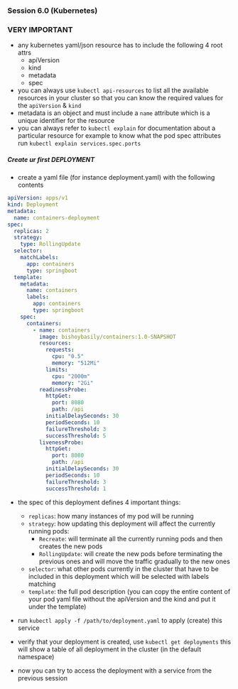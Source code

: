 ### Session 6.0 (Kubernetes)

### VERY IMPORTANT

* any kubernetes yaml/json resource has to include the following 4 root attrs
  * apiVersion
  * kind
  * metadata
  * spec
* you can always use ```kubectl api-resources``` to list all the available resources in your cluster so that you can
  know the required values for the `apiVersion` & `kind`
* metadata is an object and must include a `name` attribute which is a unique identifier for the resource
* you can always refer to ```kubectl explain``` for documentation about a particular resource for example to know what
  the pod spec attributes run ```kubectl explain services.spec.ports```

##### Create ur first DEPLOYMENT

* create a yaml file (for instance deployment.yaml) with the following contents

```yaml
apiVersion: apps/v1
kind: Deployment
metadata:
  name: containers-deployment
spec:
  replicas: 2
  strategy:
    type: RollingUpdate
  selector:
    matchLabels:
      app: containers
      type: springboot
  template:
    metadata:
      name: containers
      labels:
        app: containers
        type: springboot
    spec:
      containers:
        - name: containers
          image: bishoybasily/containers:1.0-SNAPSHOT
          resources:
            requests:
              cpu: "0.5"
              memory: "512Mi"
            limits:
              cpu: "2000m"
              memory: "2Gi"
          readinessProbe:
            httpGet:
              port: 8080
              path: /api
            initialDelaySeconds: 30
            periodSeconds: 10
            failureThreshold: 3
            successThreshold: 5
          livenessProbe:
            httpGet:
              port: 8080
              path: /api
            initialDelaySeconds: 30
            periodSeconds: 10
            failureThreshold: 3
            successThreshold: 1
```
* the spec of this deployment defines 4 important things:
  * `replicas`: how many instances of my pod will be running
  * `strategy`: how updating this deployment will affect the currently running pods:
      * `Recreate`: will terminate all the currently running pods and then creates the new pods
      * `RollingUpdate`: will create the new pods before terminating the previous ones and will move the traffic gradually to the new ones
  * `selector`: what other pods currently in the cluster that have to be included in this deployment which will be selected with labels matching
  * `template`: the full pod description (you can copy the entire content of your pod yaml file without the apiVersion and the kind and put it under the template)

* run ```kubectl apply -f /path/to/deployment.yaml``` to apply (create) this service
* verify that your deployment is created, use ```kubectl get deployments``` this will show a table of all deployment in the
  cluster (in the default namespace)
* now you can try to access the deployment with a service from the previous session
